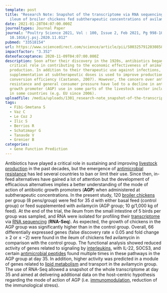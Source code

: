```yaml
---
template: post
title: "Research Note: Snapshot of the transcriptome via RNA sequencing in the
  ileum of broiler chickens fed subtherapeutic concentrations of avilamycin"
date: 2021-01-28T04:07:00.000Z
journaltypes: Journal Paper
journal: "Poultry Science 2021, Vol : 100, Issue 2, Feb 2021, Pg 998-1003, doi:
  10.1016/j.psj.2020.11.012"
pubmed: "33518154"
url: https://www.sciencedirect.com/science/article/pii/S0032579120308580
impactfactor: "3.352"
dateofacceptance: 2020-11-09T04:07:00.000Z
description: Soon after their discovery in the 1920s, antibiotics began to play
  critical role in contributing to the economic effectiveness of animal
  production. In addition to their therapeutic use against infections,
  supplementation at subtherapeutic doses is used to improve production and feed
  conversion efficiency (Castanon, 2007). However, the concern over antibiotic
  resistance and general consumer pressure have led to a decline in antibiotic
  growth promoter (AGP) use in some parts of the livestock sector including bans
  in some countries (e.g. EU since 2006).
uploadfile: /media/uploads/1301_research-note_snapshot-of-the-transcriptome.pdf
tags:
  - Fibi-Smetana S
  - Vaz C
  - Le Coz J
  - Ilic S
  - Berrios R
  - Schatzmayr G
  - Tanavde V
  - Grenier B
categories:
  - Gene Function Prediction
---
```

<!--StartFragment-->

Antibiotics have played a critical role in sustaining and improving [livestock production](https://www.sciencedirect.com/topics/agricultural-and-biological-sciences/livestock-production "Learn more about livestock production from ScienceDirect's AI-generated Topic Pages") in the past decades, but the emergence of [antimicrobial resistance](https://www.sciencedirect.com/topics/agricultural-and-biological-sciences/antimicrobial-resistance "Learn more about antimicrobial resistance from ScienceDirect's AI-generated Topic Pages") has led several countries to ban or limit their use. Since then, in-feed alternatives have gained a lot of attention but the development of efficacious alternatives implies a better understanding of the mode of action of antibiotic growth promoters (**AGP**) when administered at subtherapeutic concentrations. In the present study, 120 [broiler chickens](https://www.sciencedirect.com/topics/agricultural-and-biological-sciences/broiler-chickens "Learn more about broiler chickens from ScienceDirect's AI-generated Topic Pages") per group (8 pens/group) were fed for 35 d with either basal feed (control group) or feed supplemented with avilamycin (AGP group; 10 g/1,000 kg of feed). At the end of the trial, the ileum from the small intestine of 5 birds per group was sampled, and RNA were isolated for profiling their [transcriptome](https://www.sciencedirect.com/topics/agricultural-and-biological-sciences/transcriptome "Learn more about transcriptome from ScienceDirect's AI-generated Topic Pages") via [RNA sequencing](https://www.sciencedirect.com/topics/agricultural-and-biological-sciences/shotgun-sequencing "Learn more about RNA sequencing from ScienceDirect's AI-generated Topic Pages") (**RNA-Seq**). As expected, the growth of chickens in the AGP group was significantly higher than in the control group. Overall, 66 differentially expressed genes (false discovery rate ≤ 0.05 and fold change ≥ 2 or ≤ −2) were found in the ileum of chickens fed avilamycin in comparison with the control group. The functional analysis showed reduced activity of genes related to signaling by [interleukins](https://www.sciencedirect.com/topics/agricultural-and-biological-sciences/interleukins "Learn more about interleukins from ScienceDirect's AI-generated Topic Pages"), with IL-22, SOCS3, and certain [antimicrobial peptides](https://www.sciencedirect.com/topics/agricultural-and-biological-sciences/antimicrobial-peptides "Learn more about antimicrobial peptides from ScienceDirect's AI-generated Topic Pages") found multiple times in these pathways in the AGP group at day 35. In addition, higher activity was predicted in a module of genes related to [lipid metabolism](https://www.sciencedirect.com/topics/agricultural-and-biological-sciences/lipid-metabolism "Learn more about lipid metabolism from ScienceDirect's AI-generated Topic Pages") and transport in the avilamycin group. The use of RNA-Seq allowed a snapshot of the whole transcriptome at day 35 and aimed at delivering additional data on the host-centric hypothesis regarding the mode of action of AGP (i.e. [immunomodulation](https://www.sciencedirect.com/topics/agricultural-and-biological-sciences/immunomodulation "Learn more about immunomodulation from ScienceDirect's AI-generated Topic Pages"), reduction of the immunological stress).

<!--EndFragment-->